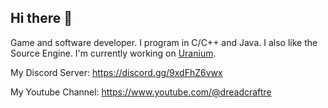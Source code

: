 ## Hi there 👋
Game and software developer. I program in C/C++ and Java. I also like the Source Engine. I'm currently working on [Uranium](https://github.com/dreadcraftteam/Uranium).

My Discord Server: https://discord.gg/9xdFhZ6vwx

My Youtube Channel: https://www.youtube.com/@dreadcraftre
